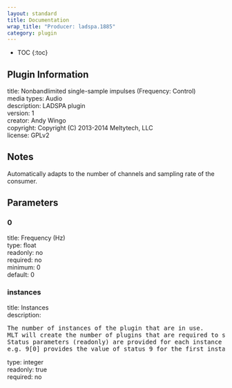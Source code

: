 ```yaml
---
layout: standard
title: Documentation
wrap_title: "Producer: ladspa.1885"
category: plugin
---
```

* TOC
{:toc}

## Plugin Information

title: Nonbandlimited single-sample impulses (Frequency: Control)  
media types:
Audio  
description: LADSPA plugin  
version: 1  
creator: Andy Wingo <wingo at pobox dot com>  
copyright: Copyright (C) 2013-2014 Meltytech, LLC  
license: GPLv2  

## Notes

Automatically adapts to the number of channels and sampling rate of the consumer.

## Parameters

### 0

title: Frequency (Hz)    
type: float  
readonly: no  
required: no  
minimum: 0  
default: 0  

### instances

title: Instances    
description:
<pre>
The number of instances of the plugin that are in use.
MLT will create the number of plugins that are required to support the number of audio channels.
Status parameters (readonly) are provided for each instance and are accessed by specifying the instance number after the identifier (starting at zero).
e.g. 9[0] provides the value of status 9 for the first instance.
</pre>
type: integer  
readonly: true  
required: no  


